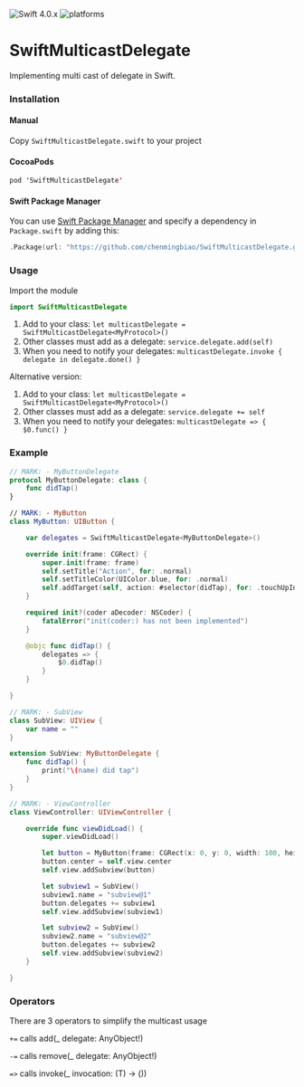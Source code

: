 ![Swift 4.0.x](https://img.shields.io/badge/Swift-4.0.x-orange.svg) ![platforms](https://img.shields.io/badge/platforms-iOS%20%7C%20OS%20X%20%7C%20watchOS%20%7C%20tvOS%20-lightgrey.svg)

# SwiftMulticastDelegate

Implementing multi cast of delegate in Swift.

### Installation

#### Manual

Copy `SwiftMulticastDelegate.swift` to your project

#### CocoaPods

```swift
pod 'SwiftMulticastDelegate'
```

#### Swift Package Manager

You can use [Swift Package Manager](https://swift.org/package-manager/) and specify a dependency in `Package.swift` by adding this:
```swift
.Package(url: "https://github.com/chenmingbiao/SwiftMulticastDelegate.git", majorVersion: 1)
```

### Usage

Import the module
```swift
import SwiftMulticastDelegate
```

1. Add to your class: `let multicastDelegate = SwiftMulticastDelegate<MyProtocol>()`
2. Other classes must add as a delegate: `service.delegate.add(self)`
3. When you need to notify your delegates: `multicastDelegate.invoke { delegate in delegate.done() }`

Alternative version:

1. Add to your class: `let multicastDelegate = SwiftMulticastDelegate<MyProtocol>()`
2. Other classes must add as a delegate: `service.delegate += self`
3. When you need to notify your delegates: `multicastDelegate => { $0.func() }`


### Example

```swift
// MARK: - MyButtonDelegate
protocol MyButtonDelegate: class {
    func didTap()
}

// MARK: - MyButton
class MyButton: UIButton {

    var delegates = SwiftMulticastDelegate<MyButtonDelegate>()

    override init(frame: CGRect) {
        super.init(frame: frame)
        self.setTitle("Action", for: .normal)
        self.setTitleColor(UIColor.blue, for: .normal)
        self.addTarget(self, action: #selector(didTap), for: .touchUpInside)
    }

    required init?(coder aDecoder: NSCoder) {
        fatalError("init(coder:) has not been implemented")
    }

    @objc func didTap() {
        delegates => {
            $0.didTap()
        }
    }

}
```

```swift
// MARK: - SubView
class SubView: UIView {
    var name = ""
}

extension SubView: MyButtonDelegate {
    func didTap() {
        print("\(name) did tap")
    }
}
```

```swift
// MARK: - ViewController
class ViewController: UIViewController {

    override func viewDidLoad() {
        super.viewDidLoad()

        let button = MyButton(frame: CGRect(x: 0, y: 0, width: 100, height: 40))
        button.center = self.view.center
        self.view.addSubview(button)

        let subview1 = SubView()
        subview1.name = "subview@1"
        button.delegates += subview1
        self.view.addSubview(subview1)

        let subview2 = SubView()
        subview2.name = "subview@2"
        button.delegates += subview2
        self.view.addSubview(subview2)
    }

}
```

### Operators

There are 3 operators to simplify the multicast usage

`+=` calls add(_ delegate: AnyObject!)

`-=` calls remove(_ delegate: AnyObject!)

`=>` calls invoke(_ invocation: (T) -> ())
